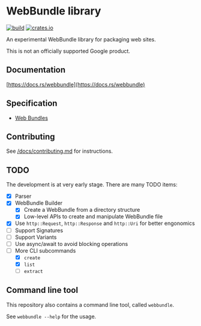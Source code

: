 # WebBundle library

[![build](https://github.com/google/webbundle/workflows/build/badge.svg)](https://github.com/google/webbundle/actions)
[![crates.io](https://img.shields.io/crates/v/webbundle.svg)](https://crates.io/crates/webbundle)

An experimental WebBundle library for packaging web sites.

This is not an officially supported Google product.

## Documentation

[https://docs.rs/webbundle](https://docs.rs/webbundle)

## Specification

- [Web Bundles](https://wicg.github.io/webpackage/draft-yasskin-wpack-bundled-exchanges.html)

## Contributing

See [/docs/contributing.md](docs/contributing.md) for instructions.

## TODO

The development is at very early stage. There are many TODO items:

- [x] Parser
- [x] WebBundle Builder
  - [x] Create a WebBundle from a directory structure
  - [x] Low-level APIs to create and manipulate WebBundle file
- [x] Use `http::Request`, `http::Response` and `http::Uri` for better engonomics
- [ ] Support Signatures
- [ ] Support Variants
- [ ] Use async/await to avoid blocking operations
- [ ] More CLI subcommands
  - [x] `create`
  - [x] `list`
  - [ ] `extract`

## Command line tool

This repository also contains a command line tool, called `webbundle`.

See `webbundle --help` for the usage.
